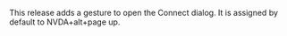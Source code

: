 This release adds a gesture to open the Connect dialog. It is assigned by default to NVDA+alt+page up.
